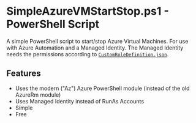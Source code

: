 # SimpleAzureVMStartStop.ps1 - PowerShell Script

A simple PowerShell script to start/stop Azure Virtual Machines. For use with Azure Automation and a Managed Identity.
The Managed Identity needs the permissions according to [`CustomRoleDefinition.json`](CustomRoleDefinition.json).

## Features

- Uses the modern ("Az") Azure PowerShell module (instead of the old AzureRm module)
- Uses Managed Identity instead of RunAs Accounts
- Simple
- Free

